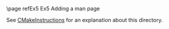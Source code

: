 \page refEx5 Ex5 Adding a man page

See [CMakeInstructions](../doc/CMakeInstructions.md) for an explanation about this directory.
